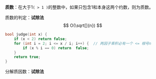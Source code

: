 **质数**：在大于1`( > 1 )`的整数中，如果只包含1和本身这两个约数，则为质数。

质数的判定：**试除法**
$$
O(\sqrt[]{n})
$$

```c++
bool judge(int x) {
    if (x < 2) return false;
    for (int i = 2; i <= x / i; i++) {  // 两因子乘积必有一个 <= 根号n
        if (x % i == 0) return  false;
    }
    return true;
}
```



分解质因数：**试除法**



